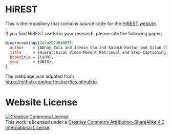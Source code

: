 # HiREST

This is the repository that contains source code for the [HiREST website](https://HiREST-CVPR2023.github.io).

If you find HiREST useful in your research, please cite the following paper:

```bibtex
@inproceedings{Zala2023HiREST,
  author    = {Abhay Zala and Jaemin Cho and Satwik Kottur and Xilun Chen and Barlas Oğuz and Yashar Mehdad and Mohit Bansal},
  title     = {Hierarchical Video-Moment Retrieval and Step-Captioning},
  booktitle = {CVPR},
  year      = {2023},
}
```

The webpage was adpated from https://github.com/nerfies/nerfies.github.io.

# Website License
<a rel="license" href="http://creativecommons.org/licenses/by-sa/4.0/"><img alt="Creative Commons License" style="border-width:0" src="https://i.creativecommons.org/l/by-sa/4.0/88x31.png" /></a><br />This work is licensed under a <a rel="license" href="http://creativecommons.org/licenses/by-sa/4.0/">Creative Commons Attribution-ShareAlike 4.0 International License</a>.